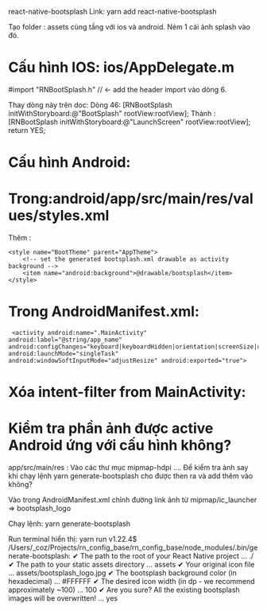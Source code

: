react-native-bootsplash
Link: yarn add react-native-bootsplash

Tạo folder : assets cùng tầng với ios và android.
Ném 1 cái ảnh splash vào đó.

# Cấu hình IOS: ios/AppDelegate.m

#import "RNBootSplash.h" // <- add the header import vào dòng 6.

Thay dòng này trên doc: Dòng 46:
[RNBootSplash initWithStoryboard:@"BootSplash" rootView:rootView];
Thành :
[RNBootSplash initWithStoryboard:@"LaunchScreen" rootView:rootView];
return YES;

# Cấu hình Android:

# Trong:android/app/src/main/res/values/styles.xml

Thêm :

  <!-- Thêm dòng này để cấu hình ảnh splash -->

    <style name="BootTheme" parent="AppTheme">
        <!-- set the generated bootsplash.xml drawable as activity background -->
        <item name="android:background">@drawable/bootsplash</item>
    </style>

# Trong AndroidManifest.xml:

 <!-- set android:launchMode="singleTask" android:windowSoftInputMode="adjustResize" android:exported="true" -->

     <activity android:name=".MainActivity" android:label="@string/app_name" android:configChanges="keyboard|keyboardHidden|orientation|screenSize|uiMode" android:launchMode="singleTask" android:windowSoftInputMode="adjustResize" android:exported="true">

# Xóa intent-filter from MainActivity:

<manifest xmlns:android="http://schemas.android.com/apk/res/android" package="com.rn_base">
  <uses-permission android:name="android.permission.INTERNET" />
  <application android:name=".MainApplication" android:label="@string/app_name" android:icon="@mipmap/ic_launcher" android:roundIcon="@mipmap/ic_launcher_round" android:allowBackup="false" android:theme="@style/AppTheme">
   <!-- ⚠️ Thêm android:exported="true" -->
    <activity android:name=".MainActivity" android:label="@string/app_name" android:configChanges="keyboard|keyboardHidden|orientation|screenSize|uiMode" android:launchMode="singleTask" android:windowSoftInputMode="adjustResize" android:exported="true">
      <!-- Xóa intent-filter trong này đi -->
    </activity>
    <!-- Thêm đoạn này vào để cấu hình ảnh splash  -->
    <activity android:name="com.zoontek.rnbootsplash.RNBootSplashActivity" android:theme="@style/BootTheme" android:launchMode="singleTask">
      <intent-filter>
        <action android:name="android.intent.action.MAIN" />
        <category android:name="android.intent.category.LAUNCHER" />
      </intent-filter>
    </activity>
    <!-- … -->
    <activity android:name="com.facebook.react.devsupport.DevSettingsActivity" />
  </application>
</manifest>

# Kiểm tra phần ảnh được active Android ứng với cấu hình không?

app/src/main/res : Vào các thư mục mipmap-hdpi .... Để kiểm tra ảnh say khi chạy lệnh yarn generate-bootsplash cho được then ra và add thêm vào không?

Vào trong AndroidManifest.xml chỉnh đường link ảnh từ mipmap/ic_launcher => bootsplash_logo
<application android:name=".MainApplication" android:label="@string/app_name" android:icon="@mipmap/bootsplash_logo" android:roundIcon="@mipmap/ic_launcher_round" android:allowBackup="false" android:theme="@style/AppTheme">

Chạy lệnh:
yarn generate-bootsplash

Run terminal hiển thị: yarn run v1.22.4\$ /Users/\_coz/Projects/rn_config_base/rn_config_base/node_modules/.bin/generate-bootsplash:
✔ The path to the root of your React Native project … ./
✔ The path to your static assets directory … assets
✔ Your original icon file … assets/bootsplash_logo.jpg
✔ The bootsplash background color (in hexadecimal) … #FFFFFF
✔ The desired icon width (in dp - we recommend approximately ~100) … 100
✔ Are you sure? All the existing bootsplash images will be overwritten! … yes
